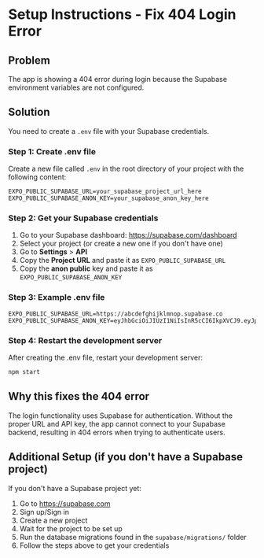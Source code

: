 # Setup Instructions - Fix 404 Login Error

## Problem
The app is showing a 404 error during login because the Supabase environment variables are not configured.

## Solution
You need to create a `.env` file with your Supabase credentials.

### Step 1: Create .env file
Create a new file called `.env` in the root directory of your project with the following content:

```
EXPO_PUBLIC_SUPABASE_URL=your_supabase_project_url_here
EXPO_PUBLIC_SUPABASE_ANON_KEY=your_supabase_anon_key_here
```

### Step 2: Get your Supabase credentials
1. Go to your Supabase dashboard: https://supabase.com/dashboard
2. Select your project (or create a new one if you don't have one)
3. Go to **Settings** > **API**
4. Copy the **Project URL** and paste it as `EXPO_PUBLIC_SUPABASE_URL`
5. Copy the **anon public** key and paste it as `EXPO_PUBLIC_SUPABASE_ANON_KEY`

### Step 3: Example .env file
```
EXPO_PUBLIC_SUPABASE_URL=https://abcdefghijklmnop.supabase.co
EXPO_PUBLIC_SUPABASE_ANON_KEY=eyJhbGciOiJIUzI1NiIsInR5cCI6IkpXVCJ9.eyJpc3MiOiJzdXBhYmFzZSIsInJlZiI6ImFiY2RlZmdoaWprbG1ub3AiLCJyb2xlIjoiYW5vbiIsImlhdCI6MTYzNjU0ODAwMCwiZXhwIjoxOTUyMTI0MDAwfQ.example_key_here
```

### Step 4: Restart the development server
After creating the .env file, restart your development server:

```bash
npm start
```

## Why this fixes the 404 error
The login functionality uses Supabase for authentication. Without the proper URL and API key, the app cannot connect to your Supabase backend, resulting in 404 errors when trying to authenticate users.

## Additional Setup (if you don't have a Supabase project)
If you don't have a Supabase project yet:

1. Go to https://supabase.com
2. Sign up/Sign in
3. Create a new project
4. Wait for the project to be set up
5. Run the database migrations found in the `supabase/migrations/` folder
6. Follow the steps above to get your credentials 